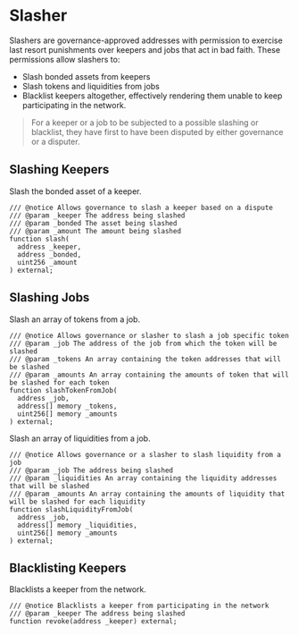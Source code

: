 # Slasher

Slashers are governance-approved addresses with permission to exercise last resort punishments over keepers and jobs that act in bad faith. These permissions allow slashers to:

* Slash bonded assets from keepers
* Slash tokens and liquidities from jobs
* Blacklist keepers altogether, effectively rendering them unable to keep participating in the network.

> For a keeper or a job to be subjected to a possible slashing or blacklist, they have first to have been disputed by either governance or a disputer.

## Slashing Keepers

Slash the bonded asset of a keeper.

```text
/// @notice Allows governance to slash a keeper based on a dispute
/// @param _keeper The address being slashed
/// @param _bonded The asset being slashed
/// @param _amount The amount being slashed
function slash(
  address _keeper,
  address _bonded,
  uint256 _amount
) external;
```

## Slashing Jobs

Slash an array of tokens from a job.

```text
/// @notice Allows governance or slasher to slash a job specific token
/// @param _job The address of the job from which the token will be slashed
/// @param _tokens An array containing the token addresses that will be slashed
/// @param _amounts An array containing the amounts of token that will be slashed for each token
function slashTokenFromJob(
  address _job,
  address[] memory _tokens,
  uint256[] memory _amounts
) external;
```

Slash an array of liquidities from a job.

```text
/// @notice Allows governance or a slasher to slash liquidity from a job
/// @param _job The address being slashed
/// @param _liquidities An array containing the liquidity addresses that will be slashed
/// @param _amounts An array containing the amounts of liquidity that will be slashed for each liquidity
function slashLiquidityFromJob(
  address _job,
  address[] memory _liquidities,
  uint256[] memory _amounts
) external;
```

## Blacklisting Keepers

Blacklists a keeper from the network.

```text
/// @notice Blacklists a keeper from participating in the network
/// @param _keeper The address being slashed
function revoke(address _keeper) external;
```



